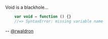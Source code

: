 Void is a blackhole...

``` javascript
    var void = function () {}
    //=> SyntaxError: missing variable name
```

-- [@rwaldron](http://twitter.com/rwaldron)
